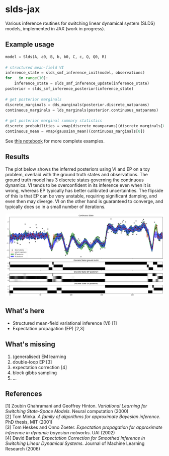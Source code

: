 # slds-jax
Various inference routines for switching linear dynamical system (SLDS) models, implemented in JAX (work in progress).

## Example usage

```python
model = Slds(A, a0, B, b, b0, C, c, Q, Q0, R)

# structured mean-field VI
inference_state = slds_smf_inference_init(model, observations)
for _ in range(10):
    inference_state = slds_smf_inference_update(inference_state)
posterior = slds_smf_inference_posterior(inference_state)

# get posterior marginals
discrete_marginals = dds_marginals(posterior.discrete_natparams)
continuous_marginals = lds_marginals(posterior.continuous_natparams)

# get posterior marginal summary statistics
discrete_probabilities = vmap(discrete_meanparams)(discrete_marginals[0])
continuous_mean = vmap(gaussian_mean)(continuous_marginals[0])
```
See [this notebook](./notebooks/slds.ipynb) for more complete examples.

## Results
The plot below shows the inferred posteriors using VI and EP on a toy problem, overlaid with the ground truth states and observations. The ground truth model has 3 discrete states governing the continuous dynamics. VI tends to be overconfident in its inference even when it is wrong, whereas EP typically has better calibrated uncertainties. The flipside of this is that EP can be very unstable, requiring significant damping, and even then may diverge. VI on the other hand is guaranteed to converge, and typically does so in a small number of iterations.

![SLDS inference example](./notebooks/images/slds_plot.png)

## What's here
* Structured mean-field variational inference (VI) [1]
* Expectation propagation (EP) [2,3]

## What's missing
1. (generalised) EM learning
2. double-loop EP [3]
3. expectation correction [4]
4. block gibbs sampling
5. ...

## References
[1] Zoubin Ghahramani and Geoffrey Hinton. _Variational Learning for Switching State-Space Models_. Neural computation (2000) \
[2] Tom Minka. _A family of algorithms for approximate Bayesian inference_. PhD thesis, MIT (2001) \
[3] Tom Heskes and Onno Zoeter. _Expectation propagation for approximate inference in dynamic bayesian networks_. UAI (2002) \
[4] David Barber. _Expectation Correction for Smoothed Inference in Switching Linear Dynamical Systems_. Journal of Machine Learning Research (2006)

